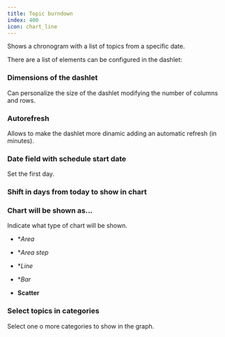 ```yaml
---
title: Topic burndown
index: 400
icon: chart_line
---
```


Shows a chronogram with a list of topics from a specific date.

There are a list of elements can be configured in the dashlet:


### Dimensions of the dashlet

Can personalize the size of the dashlet modifying the number of columns and rows.


### Autorefresh

Allows to make the dashlet more dinamic adding an automatic refresh (in minutes).



###  Date field with schedule start date

Set the first day.


### Shift in days from today to show in chart


### Chart will be shown as...

Indicate what type of chart will be shown.

- **Area*


- **Area step*


- **Line*


- **Bar*


- **Scatter**


### Select topics in categories

Select one o more categories to show in the graph.